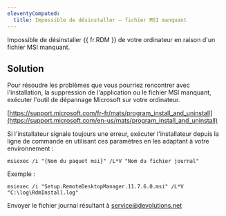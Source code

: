 ```yaml
---
eleventyComputed:
  title: Impossible de désinstaller – fichier MSI manquant
---
```

Impossible de désinstaller {{ fr.RDM }} de votre ordinateur en raison d'un fichier MSI manquant.
## Solution
Pour résoudre les problèmes que vous pourriez rencontrer avec l'installation, la suppression de l'application ou le fichier MSI manquant, exécuter l'outil de dépannage Microsoft sur votre ordinateur.

[https://support.microsoft.com/fr-fr/mats/program_install_and_uninstall](https://support.microsoft.com/en-us/mats/program_install_and_uninstall)

Si l'installateur signale toujours une erreur, exécuter l'installateur depuis la ligne de commande en utilisant ces paramètres en les adaptant à votre environnement :

    msiexec /i "{Nom du paquet msi}" /L*V "Nom du fichier journal"

Exemple :

    msiexec /i "Setup.RemoteDesktopManager.11.7.6.0.msi" /L*V "C:\log\RdmInstall.log"

Envoyer le fichier journal résultant à [service@devolutions.net](mailto:service@devolutions.net)
